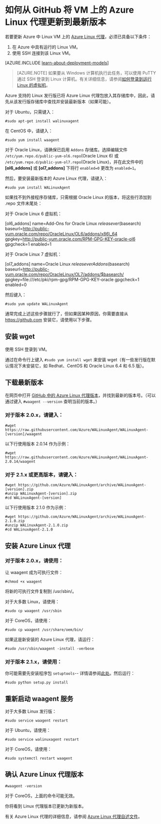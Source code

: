 <properties
	pageTitle="从 GitHub 更新 Azure Linux 代理 | Azure"
	description="了解如何从 Github 将 Azure 中 Linux VM 的 Azure Linux 代理更新到最新版本"
	services="virtual-machines-linux"
	documentationCenter=""
	authors="SuperScottz"
	manager="timlt"
	editor=""
	tags="azure-resource-manager,azure-service-management"/>  


<tags
	ms.service="virtual-machines-linux"
	ms.date="12/14/2015"
	wacn.date=""/>


# 如何从 GitHub 将 VM 上的 Azure Linux 代理更新到最新版本

若要更新 Azure 中 Linux VM 上的 [Azure Linux 代理](https://github.com/Azure/WALinuxAgent)，必须已具备以下条件：

1. 在 Azure 中具有运行的 Linux VM。
2. 使用 SSH 连接到该 Linux VM。

[AZURE.INCLUDE [learn-about-deployment-models](../includes/learn-about-deployment-models-both-include.md)]


> [AZURE.NOTE] 如果要从 Windows 计算机执行此任务，可以使用 PuTTY 通过 SSH 登录到 Linux 计算机。有关详细信息，请参阅[如何登录到运行 Linux 的虚拟机](/documentation/articles/virtual-machines-linux-classic-log-on)。

Azure 支持的 Linux 发行版已将 Azure Linux 代理包放入其存储库中，因此，请先从该发行版存储库中查找并安装最新版本（如果可能）。

对于 Ubuntu，只需键入：

    #sudo apt-get install walinuxagent

在 CentOS 中，请键入：

    #sudo yum install waagent

对于 Oracle Linux，请确保已启用 `Addons` 存储库。选择编辑文件 `/etc/yum.repo.d/public-yum-ol6.repo`(Oracle Linux 6) 或 `/etc/yum.repo.d/public-yum-ol7.repo`(Oracle Linux)，并在此文件中的 **[ol6\_addons]** 或 **[ol7\_addons]** 下将行 `enabled=0` 更改为 `enabled=1`。

然后，要安装最新版本的 Azure Linux 代理，请键入：

    #sudo yum install WALinuxAgent

如果找不到外接程序存储库，只需根据 Oracle Linux 的版本，将这些行添加到 .repo 文件末尾处：

对于 Oracle Linux 6 虚拟机：

  [ol6\_addons] name=Add-Ons for Oracle Linux $releasever ($basearch) baseurl=http://public-yum.oracle.com/repo/OracleLinux/OL6/addons/x86\_64 gpgkey=http://public-yum.oracle.com/RPM-GPG-KEY-oracle-ol6 gpgcheck=1 enabled=1

对于 Oracle Linux 7 虚拟机：

  [ol7\_addons] name=Oracle Linux $releasever Add ons ($basearch) baseurl=http://public-yum.oracle.com/repo/OracleLinux/OL7/addons/$basearch/ gpgkey=file:///etc/pki/rpm-gpg/RPM-GPG-KEY-oracle gpgcheck=1 enabled=0

然后键入：

    #sudo yum update WALinuxAgent

通常完成上述这些步骤就行了，但如果因某种原因，你需要直接从 https://github.com 安装它，请使用以下步骤。


## 安装 wget

使用 SSH 登录到 VM。

通过在命令行上键入 `#sudo yum install wget` 来安装 wget（有一些发行版在默认情况下未安装它，如 Redhat、CentOS 和 Oracle Linux 6.4 和 6.5 版）。


## 下载最新版本

在网页中打开 [GitHub 中的 Azure Linux 代理版本](https://github.com/Azure/WALinuxAgent/releases)，并找到最新的版本号。（可以通过键入 `#waagent --version` 查明当前的版本。）

### 对于版本 2.0.x，请键入：

    #wget https://raw.githubusercontent.com/Azure/WALinuxAgent/WALinuxAgent-[version]/waagent  

   以下行使用版本 2.0.14 作为示例：

    #wget https://raw.githubusercontent.com/Azure/WALinuxAgent/WALinuxAgent-2.0.14/waagent  

### 对于 2.1.x 或更高版本，请键入：

    #wget https://github.com/Azure/WALinuxAgent/archive/WALinuxAgent-[version].zip
    #unzip WALinuxAgent-[version].zip
    #cd WALinuxAgent-[version]

   以下行使用版本 2.1.0 作为示例：

    #wget https://github.com/Azure/WALinuxAgent/archive/WALinuxAgent-2.1.0.zip
    #unzip WALinuxAgent-2.1.0.zip  
    #cd WALinuxAgent-2.1.0

## 安装 Azure Linux 代理

### 对于版本 2.0.x，请使用：

 让 waagent 成为可执行文件：

    #chmod +x waagent

 将新的可执行文件复制到 /usr/sbin/。

  对于大多数 Linux，请使用：

    #sudo cp waagent /usr/sbin

  对于 CoreOS，请使用：

    #sudo cp waagent /usr/share/oem/bin/

  如果这是新安装的 Azure Linux 代理，请运行：
 
    #sudo /usr/sbin/waagent -install -verbose

### 对于版本 2.1.x，请使用：

你可能需要先安装程序包 `setuptools`-- 详情请参阅[此处](https://pypi.python.org/pypi/setuptools)。然后运行：

    #sudo python setup.py install

## 重新启动 waagent 服务

对于大多数 Linux 发行版：

    #sudo service waagent restart

对于 Ubuntu，请使用：

    #sudo service walinuxagent restart

对于 CoreOS，请使用：

    #sudo systemctl restart waagent

## 确认 Azure Linux 代理版本

    #waagent -version

对于 CoreOS，上面的命令可能无效。

你将看到 Linux 代理版本已更新为新版本。

有关 Azure Linux 代理的详细信息，请参阅 [Azure Linux 代理自述文件](https://github.com/Azure/WALinuxAgent)。

<!---HONumber=Mooncake_Quality_Review_1215_2016-->